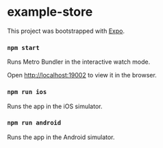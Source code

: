 # example-store
This project was bootstrapped with [Expo](https://expo.dev/).

### `npm start`

Runs Metro Bundler in the interactive watch mode.

Open [http://localhost:19002](http://localhost:19002) to view it in the browser.

### `npm run ios`

Runs the app in the iOS simulator.

### `npm run android`

Runs the app in the Android simulator.
